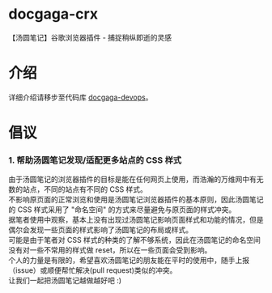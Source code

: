 # docgaga-crx
【汤圆笔记】谷歌浏览器插件  -  捕捉稍纵即逝的灵感

# 介绍
  详细介绍请移步至代码库 [docgaga-devops](https://github.com/waychan23/docgaga-devops)。
  
# 倡议
  
  ### 1. 帮助汤圆笔记发现/适配更多站点的 CSS 样式
  
  由于汤圆笔记的浏览器插件的目标是能在任何网页上使用，而浩瀚的万维网中有无数的站点，不同的站点有不同的 CSS 样式。<br/>
  不影响原页面的正常浏览和使用是汤圆笔记浏览器插件的基本原则，因此汤圆笔记的 CSS 样式采用了 "命名空间" 的方式来尽量避免与原页面的样式冲突。<br/>
  据笔者使用中观察，基本上没有出现过汤圆笔记影响页面样式和功能的情况，但是偶尔会发现一些页面的样式影响了汤圆笔记的布局或样式。<br/>
  可能是由于笔者对 CSS 样式的种类的了解不够系统，因此在汤圆笔记的命名空间没有对一些不常用的样式做 reset，所以在一些页面会受到影响。<br/>
  个人的力量是有限的，希望喜欢汤圆笔记的朋友能在平时的使用中，随手上报（issue）或顺便帮忙解决(pull request)类似的冲突。<br/>
  让我们一起把汤圆笔记越做越好吧 :)
